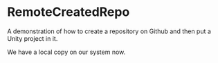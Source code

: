 # RemoteCreatedRepo
A demonstration of how to create a repository on Github and then put a Unity project in it.

We have a local copy on our system now.